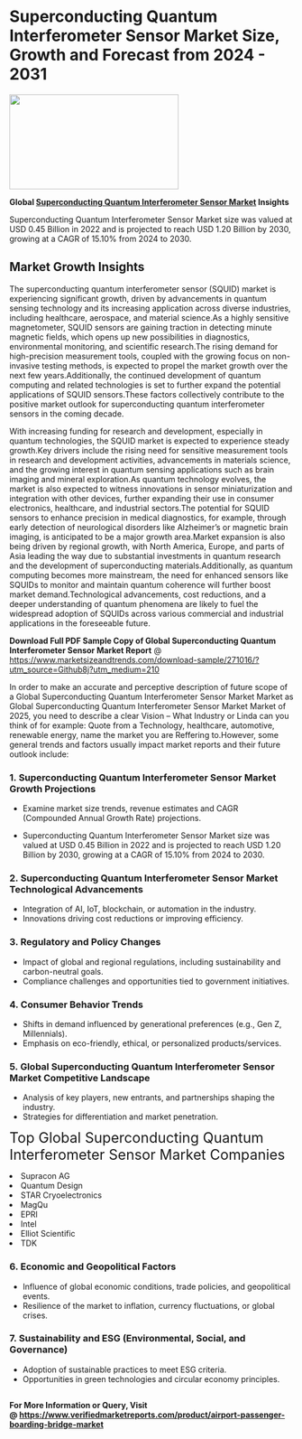 <H1>Superconducting Quantum Interferometer Sensor Market Size, Growth and Forecast from 2024 - 2031</H1><img class="aligncenter size-medium wp-image-584254" src="https://thirdeyenews.in/wp-content/uploads/2024/09/Global-Market-Research-300x168.jpeg" alt="" width="300" height="168" /><p><strong>Global&nbsp;<a href="https://www.marketsizeandtrends.com/download-sample/271016/?utm_source=Github8j?utm_medium=210">Superconducting Quantum Interferometer Sensor Market</a> Insights</strong></p><p>Superconducting Quantum Interferometer Sensor Market size was valued at USD 0.45 Billion in 2022 and is projected to reach USD 1.20 Billion by 2030, growing at a CAGR of 15.10% from 2024 to 2030.</p><p><h2>Market Growth Insights</h2> <p>The superconducting quantum interferometer sensor (SQUID) market is experiencing significant growth, driven by advancements in quantum sensing technology and its increasing application across diverse industries, including healthcare, aerospace, and material science.As a highly sensitive magnetometer, SQUID sensors are gaining traction in detecting minute magnetic fields, which opens up new possibilities in diagnostics, environmental monitoring, and scientific research.The rising demand for high-precision measurement tools, coupled with the growing focus on non-invasive testing methods, is expected to propel the market growth over the next few years.Additionally, the continued development of quantum computing and related technologies is set to further expand the potential applications of SQUID sensors.These factors collectively contribute to the positive market outlook for superconducting quantum interferometer sensors in the coming decade.</p> <p>With increasing funding for research and development, especially in quantum technologies, the SQUID market is expected to experience steady growth.Key drivers include the rising need for sensitive measurement tools in research and development activities, advancements in materials science, and the growing interest in quantum sensing applications such as brain imaging and mineral exploration.As quantum technology evolves, the market is also expected to witness innovations in sensor miniaturization and integration with other devices, further expanding their use in consumer electronics, healthcare, and industrial sectors.The potential for SQUID sensors to enhance precision in medical diagnostics, for example, through early detection of neurological disorders like Alzheimer’s or magnetic brain imaging, is anticipated to be a major growth area.Market expansion is also being driven by regional growth, with North America, Europe, and parts of Asia leading the way due to substantial investments in quantum research and the development of superconducting materials.Additionally, as quantum computing becomes more mainstream, the need for enhanced sensors like SQUIDs to monitor and maintain quantum coherence will further boost market demand.Technological advancements, cost reductions, and a deeper understanding of quantum phenomena are likely to fuel the widespread adoption of SQUIDs across various commercial and industrial applications in the foreseeable future.</p> <p><span class=""><strong>Download Full PDF Sample Copy of Global Superconducting Quantum Interferometer Sensor Market Report</strong> @ <a href="https://www.marketsizeandtrends.com/download-sample/271016/?utm_source=Github8j?utm_medium=210" target="_blank">https://www.marketsizeandtrends.com/download-sample/271016/?utm_source=Github8j?utm_medium=210</a></span></p><p>In order to make an accurate and perceptive description of future scope of a Global&nbsp;Superconducting Quantum Interferometer Sensor Market Market as Global&nbsp;Superconducting Quantum Interferometer Sensor Market Market of 2025, you need to describe a clear Vision &ndash; What Industry or Linda can you think of for example: Quote from a Technology, healthcare, automotive, renewable energy, name the market you are Reffering to.However, some general trends and factors usually impact market reports and their future outlook include:</p><h3>1.&nbsp;<strong>Superconducting Quantum Interferometer Sensor Market Growth Projections</strong></h3><ul><li>Examine market size trends, revenue estimates and CAGR (Compounded Annual Growth Rate) projections.</li><li><p>Superconducting Quantum Interferometer Sensor Market size was valued at USD 0.45 Billion in 2022 and is projected to reach USD 1.20 Billion by 2030, growing at a CAGR of 15.10% from 2024 to 2030.</p></li></ul><h3>2.&nbsp;<strong>Superconducting Quantum Interferometer Sensor Market Technological Advancements</strong></h3><ul><li>Integration of AI, IoT, blockchain, or automation in the industry.</li><li>Innovations driving cost reductions or improving efficiency.</li></ul><h3>3.&nbsp;<strong>Regulatory and Policy Changes</strong></h3><ul><li>Impact of global and regional regulations, including sustainability and carbon-neutral goals.</li><li>Compliance challenges and opportunities tied to government initiatives.</li></ul><h3>4.&nbsp;<strong>Consumer Behavior Trends</strong></h3><ul><li>Shifts in demand influenced by generational preferences (e.g., Gen Z, Millennials).</li><li>Emphasis on eco-friendly, ethical, or personalized products/services.</li></ul><h3>5.&nbsp;<strong>Global Superconducting Quantum Interferometer Sensor Market Competitive Landscape</strong></h3><ul><li>Analysis of key players, new entrants, and partnerships shaping the industry.</li><li>Strategies for differentiation and market penetration.</li></ul><p data-pm-slice="1 1 []"><span style="color: inherit; font-family: inherit; font-size: 25px;">Top Global Superconducting Quantum Interferometer Sensor Market Companies</span></p><div class="" data-test-id=""><p><li>Supracon AG</li><li> Quantum Design</li><li> STAR Cryoelectronics</li><li> MagQu</li><li> EPRI</li><li> Intel</li><li> Elliot Scientific</li><li> TDK</li></p></div><h3>6.&nbsp;<strong>Economic and Geopolitical Factors</strong></h3><ul><li>Influence of global economic conditions, trade policies, and geopolitical events.</li><li>Resilience of the market to inflation, currency fluctuations, or global crises.</li></ul><h3>7.&nbsp;<strong>Sustainability and ESG (Environmental, Social, and Governance)</strong></h3><ul><li>Adoption of sustainable practices to meet ESG criteria.</li><li>Opportunities in green technologies and circular economy principles.</li></ul><h2><strong style="font-size: 14px;">For More Information or Query, Visit @&nbsp;</strong><a style="background-color: #ffffff; font-size: 14px;" href="https://www.marketsizeandtrends.com/report/superconducting-quantum-interferometer-sensor-market/" target="_blank">https://www.verifiedmarketreports.com/product/airport-passenger-boarding-bridge-market</a></h2>